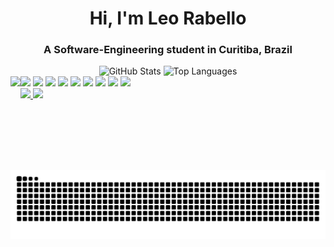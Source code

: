 <h1 align="center">Hi, I'm Leo Rabello</h1> 
<h3 align="center">A Software-Engineering student in Curitiba, Brazil</h3>

<div align="center">
  <img src="https://github-readme-stats-rosy-five-54.vercel.app/api?username=leosrabello&theme=tokyonight&show_icons=true&cache_seconds=1800" height="150" alt="GitHub Stats"/>
  <img src="https://github-readme-stats-rosy-five-54.vercel.app/api/top-langs/?username=leosrabello&layout=compact&theme=tokyonight&cache_seconds=1800" height="150" alt="Top Languages"/>
</div>


<img align="left" height="150" src="https://i.giphy.com/media/v1.Y2lkPTc5MGI3NjExbTZxbTc1eWNnajBmOWtucHM1aHE2M2dmeDJ4b3Ziem53ZTY3Z2htdiZlcD12MV9pbnRlcm5hbF9naWZfYnlfaWQmY3Q9Zw/JWuBH9rCO2uZuHBFpm/giphy.gif" />

<div align="left">
  <img src="https://cdn.jsdelivr.net/gh/devicons/devicon/icons/html5/html5-original.svg" height="30" />
  <img src="https://cdn.jsdelivr.net/gh/devicons/devicon/icons/css3/css3-original.svg" height="30" />
  <img src="https://cdn.jsdelivr.net/gh/devicons/devicon/icons/javascript/javascript-original.svg" height="30" />
  <img src="https://cdn.jsdelivr.net/gh/devicons/devicon/icons/react/react-original.svg" height="30" />
  <img src="https://cdn.jsdelivr.net/gh/devicons/devicon/icons/python/python-original.svg" height="30" />
  <img src="https://cdn.jsdelivr.net/gh/devicons/devicon/icons/c/c-original.svg" height="30" />
  <img src="https://cdn.jsdelivr.net/gh/devicons/devicon/icons/csharp/csharp-original.svg" height="30" />
  <img src="https://cdn.jsdelivr.net/gh/devicons/devicon/icons/java/java-original.svg" height="30" />
  <img src="https://cdn.jsdelivr.net/gh/devicons/devicon/icons/mysql/mysql-original.svg" height="30" />
</div>

<div align="left">
  <a href="https://www.instagram.com/leosrabello/" target="_blank">
    <img src="https://img.shields.io/static/v1?message=Instagram&logo=instagram&label=&color=E4405F&logoColor=white&style=for-the-badge" height="35" />
  </a>
  <a href="https://www.linkedin.com/in/leonardo-silva-rabello/" target="_blank">
    <img src="https://img.shields.io/static/v1?message=LinkedIn&logo=linkedin&label=&color=0077B5&logoColor=white&style=for-the-badge" height="35" />
  </a>
</div>

<br clear="both">

<img src="https://raw.githubusercontent.com/leosrabello/leosrabello/output/snake.svg" alt="Snake animation" />
